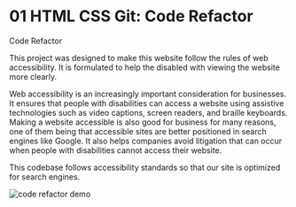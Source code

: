 # 01 HTML CSS Git: Code Refactor

Code Refactor

This project was designed to make this website follow the rules of web accessibility.  It is formulated to help the disabled with viewing the website more clearly.


Web accessibility is an increasingly important consideration for businesses. It ensures that people with disabilities can access a website using assistive technologies such as video captions, screen readers, and braille keyboards. Making a website accessible is also good for business for many reasons, one of them being that accessible sites are better positioned in search engines like Google. It also helps companies avoid litigation that can occur when people with disabilities cannot access their website.

This codebase follows accessibility standards so that our site is optimized for search engines.


![code refactor demo](./Assets/01-html-css-git-homework-demo.png)